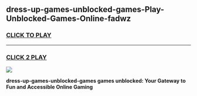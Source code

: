
## dress-up-games-unblocked-games-Play-Unblocked-Games-Online-fadwz
<h3>
<a href="https://premium76.site?title=dress-up-games-unblocked-games&ref=24A">CLICK TO PLAY</a></h3>
<hr>

<h3>
<a href="https://premium76.site?title=dress-up-games-unblocked-games&ref=24A">CLICK 2 PLAY</a>
  
</h3>

<a href="https://premium76.site?title=dress-up-games-unblocked-games&ref=24A"><img src="https://clearcache.store/games.png"></a>


**dress-up-games-unblocked-games games unblocked: Your Gateway to Fun and Accessible Online Gaming**
